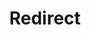 ﻿---
layout: src/layouts/Redirect.astro
title: Redirect
redirect: https://yamldoc.liuyan.wang/docs/deployments/patterns/blue-green-deployments/blue-green-deployments-in-iis
pubDate:  2023-01-01
navSearch: false
navSitemap: false
navMenu: false
---
